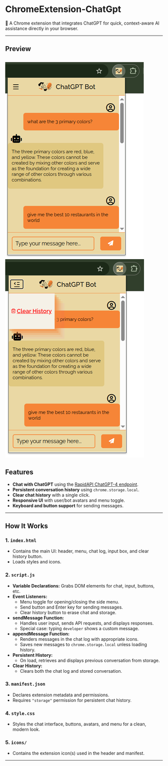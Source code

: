 # ChromeExtension-ChatGpt

💬 A Chrome extension that integrates ChatGPT for quick, context-aware AI assistance directly in your browser.

---

## Preview

![Chat Window Screenshot](preview.png)
![Chat Window Screenshot](preview-menu.png)
---

## Features

- **Chat with ChatGPT** using the [RapidAPI ChatGPT-4 endpoint](https://rapidapi.com/).
- **Persistent conversation history** using `chrome.storage.local`.
- **Clear chat history** with a single click.
- **Responsive UI** with user/bot avatars and menu toggle.
- **Keyboard and button support** for sending messages.

---
## How It Works
### 1. `index.html`

- Contains the main UI: header, menu, chat log, input box, and clear history button.
- Loads styles and icons.

### 2. `script.js`

- **Variable Declarations:** Grabs DOM elements for chat, input, buttons, etc.
- **Event Listeners:**  
  - Menu toggle for opening/closing the side menu.
  - Send button and Enter key for sending messages.
  - Clear history button to erase chat and storage.
- **sendMessage Function:**  
  - Handles user input, sends API requests, and displays responses.
  - Special case: typing `developer` shows a custom message.
- **appendMessage Function:**  
  - Renders messages in the chat log with appropriate icons.
  - Saves new messages to `chrome.storage.local` unless loading history.
- **Persistent History:**  
  - On load, retrieves and displays previous conversation from storage.
- **Clear History:**  
  - Clears both the chat log and stored conversation.

### 3. `manifest.json`

- Declares extension metadata and permissions.
- Requires `"storage"` permission for persistent chat history.

### 4. `style.css`

- Styles the chat interface, buttons, avatars, and menu for a clean, modern look.

### 5. `icons/`

- Contains the extension icon(s) used in the header and manifest.

---
